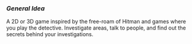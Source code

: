 ### *General Idea*

A 2D or 3D game inspired by the free-roam of Hitman and games where you play the detective. Investigate areas, talk to people, and find out the secrets behind your investigations.
